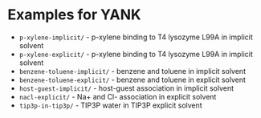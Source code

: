 # Examples for YANK

* `p-xylene-implicit/` - p-xylene binding to T4 lysozyme L99A in implicit solvent
* `p-xylene-explicit/` - p-xylene binding to T4 lysozyme L99A in implicit solvent
* `benzene-toluene-implicit/` - benzene and toluene in implicit solvent
* `benzene-toluene-explicit/` - benzene and toluene in explicit solvent
* `host-guest-implicit/` - host-guest association in implicit solvent
* `nacl-explicit/` - Na+ and Cl- association in explicit solvent
* `tip3p-in-tip3p/` - TIP3P water in TIP3P explicit solvent

